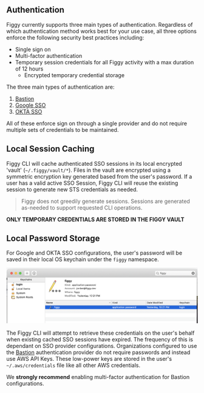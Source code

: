 
## Authentication

Figgy currently supports three main types of authentication. Regardless of which authentication method works best
for your use case, all three options enforce the following security best practices including:

- Single sign on
- Multi-factor authentication
- Temporary session credentials for all Figgy activity with a max duration of 12 hours
    - Encrypted temporary credential storage


The three main types of authentication are:

1. [Bastion](/docs/getting-started/deployment/bastion/)
1. [Google SSO](/docs/getting-started/deployment/google/)
1. [OKTA SSO](/docs/getting-started/deployment/okta/)

All of these enforce sign on through a single provider and do not require multiple sets of credentials to be maintained. 

## Local Session Caching

Figgy CLI will cache authenticated SSO sessions in its local encrypted 'vault' (`~/.figgy/vault/*`). 
Files in the vault are encrypted using a symmetric encryption key generated based from the user's password. 
If a user has a valid active SSO Session, Figgy CLI will reuse the existing session to generate new 
STS credentials as needed.

> Figgy does not greedily generate sessions. Sessions are generated as-needed to support requested CLI operations. 

**ONLY TEMPORARY CREDENTIALS ARE STORED IN THE FIGGY VAULT** 

## Local Password Storage

For Google and OKTA SSO configurations, the user's password will be saved in their local OS keychain under 
the `figgy` namespace. 

![Auth Keychain](/docs/images/architecture/auth-keychain.png)

The Figgy CLI will attempt to retrieve these credentials on the user's behalf when existing cached SSO sessions have expired.
The frequency of this is dependant on SSO provider configurations. Organizations configured to use the [Bastion](/docs/getting-started/deployment/bastion/)
authentication provider do not require passwords and instead use AWS API Keys. These low-power keys are stored in the user's 
`~/.aws/credentials` file like all other AWS credentials. 

We **strongly recommend** enabling multi-factor authentication for Bastion configurations. 

